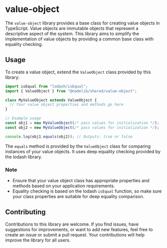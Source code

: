 # value-object

The `value-object` library provides a base class for creating value objects in TypeScript. Value objects are immutable objects that represent a descriptive aspect of the system. This library aims to simplify the implementation of value objects by providing a common base class with equality checking.


## Usage

To create a value object, extend the `ValueObject` class provided by this library:

```typescript
import isEqual from "lodash/isEqual";
import { ValueObject } from "@nodelib/shared/value-object";

class MyValueObject extends ValueObject {
  // Your value object properties and methods go here
}

// Example usage
const obj1 = new MyValueObject(/* pass values for initialization */);
const obj2 = new MyValueObject(/* pass values for initialization */);

console.log(obj1.equals(obj2)); // Outputs: true or false
```

The `equals` method is provided by the `ValueObject` class for comparing instances of your value objects. It uses deep equality checking provided by the lodash library.

### Note

- Ensure that your value object class has appropriate properties and methods based on your application requirements.
- Equality checking is based on the lodash `isEqual` function, so make sure your class properties are suitable for deep equality comparison.

## Contributing

Contributions to this library are welcome. If you find issues, have suggestions for improvements, or want to add new features, feel free to create an issue or submit a pull request. Your contributions will help improve the library for all users.
